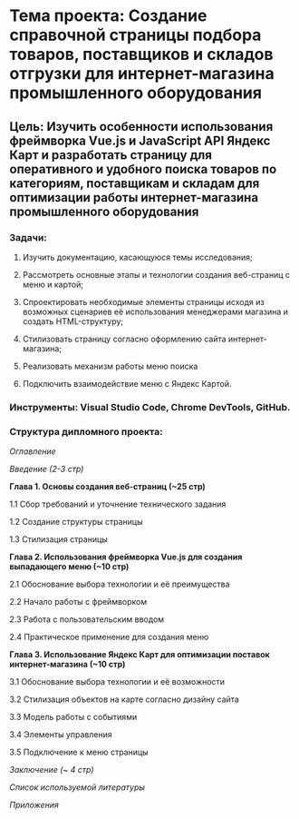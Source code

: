 # **Тема проекта**: Создание справочной страницы подбора товаров, поставщиков и складов отгрузки для интернет-магазина промышленного оборудования

## **Цель**: Изучить особенности использования фреймворка Vue.js и JavaScript API Яндекс Карт и разработать страницу для оперативного и удобного поиска товаров по категориям, поставщикам и складам для оптимизации работы интернет-магазина промышленного оборудования

### **Задачи**:

1. Изучить документацию, касающуюся темы исследования;

2. Рассмотреть основные этапы и технологии создания веб-страниц с меню и картой;

3. Спроектировать необходимые элементы страницы исходя из возможных сценариев её использования менеджерами магазина и создать HTML-структуру;

4. Стилизовать страницу согласно оформлению сайта интернет-магазина;

5. Реализовать механизм работы меню поиска

6. Подключить взаимодействие меню с Яндекс Картой.

### **Инструменты**: Visual Studio Code, Chrome DevTools, GitHub.

### **Структура дипломного проекта**:

_Оглавление_

_Введение (2-3 стр)_

**Глава 1. Основы создания веб-страниц (~25 стр)**

1.1 Сбор требований и уточнение технического задания

1.2 Создание структуры страницы

1.3 Стилизация страницы

**Глава 2. Использования фреймворка Vue.js для создания выпадающего меню (~10 стр)**

2.1 Обоснование выбора технологии и её преимущества

2.2 Начало работы с фреймворком

2.3 Работа с пользовательским вводом

2.4 Практическое применение для создания меню

**Глава 3. Использование Яндекс Карт для оптимизации поставок интернет-магазина (~10 стр)**

3.1 Обоснование выбора технологии и её возможности

3.2 Стилизация объектов на карте согласно дизайну сайта

3.3 Модель работы с событиями

3.4 Элементы управления

3.5 Подключение к меню страницы

_Заключение (~ 4 стр)_

_Список используемой литературы_

_Приложения_
